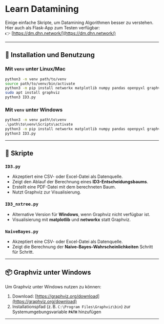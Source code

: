 # Learn Datamining

Einige einfache Skripte, um Datamining Algorithmen besser zu verstehen.  
Hier auch als Flask-App zum Testen verfügbar:  
👉 [https://dm.dhn.network/](https://dm.dhn.network/)

---

## 🔧 Installation und Benutzung

### Mit `venv` unter Linux/Mac

```bash
python3 -m venv path/to/venv
source path/to/venv/bin/activate
python3 -m pip install networkx matplotlib numpy pandas openpyxl graphviz
sudo apt install graphviz
python3 ID3.py
```

### Mit `venv` unter Windows

```cmd
python3 -m venv path\to\venv
.\path\to\venv\Scripts\activate
python3 -m pip install networkx matplotlib numpy pandas openpyxl graphviz
python3 ID3.py
```

---

## 🧠 Skripte

### `ID3.py`

- Akzeptiert eine CSV- oder Excel-Datei als Datenquelle.
- Zeigt den Ablauf der Berechnung eines **ID3-Entscheidungsbaums**.
- Erstellt eine PDF-Datei mit dem berechneten Baum.
- Nutzt Graphviz zur Visualisierung.

### `ID3_nxtree.py`

- Alternative Version für **Windows**, wenn Graphviz nicht verfügbar ist.
- Visualisierung mit **matplotlib** und **networkx** statt Graphviz.

### `NaiveBayes.py`

- Akzeptiert eine CSV- oder Excel-Datei als Datenquelle.
- Zeigt die Berechnung der **Naive-Bayes-Wahrscheinlichkeiten** Schritt für Schritt.

---

## 📦 Graphviz unter Windows

Um Graphviz unter Windows nutzen zu können:

1. Download: [https://graphviz.org/download](https://graphviz.org/download)
2. Installationspfad (z. B. `C:\Program Files\Graphviz\bin`) zur Systemumgebungsvariable **`PATH`** hinzufügen

---

